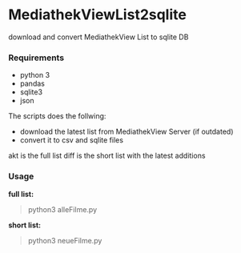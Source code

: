 # MediathekViewList2sqlite
download and convert MediathekView List to sqlite DB

### Requirements
- python 3
- pandas
- sqlite3
- json

The scripts does the follwing:

- download the latest list from MediathekView Server (if outdated)
- convert it to csv and sqlite files

akt is the full list
diff is the short list with the latest additions

### Usage
**full list:**

>python3 alleFilme.py

**short list:**

>python3 neueFilme.py
